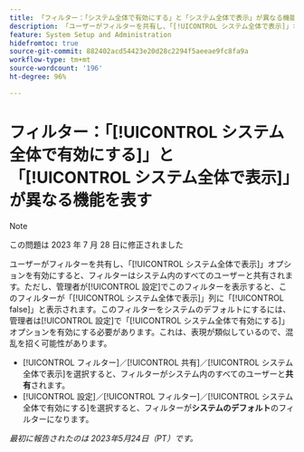 ```yaml
---
title: 「フィルター：「システム全体で有効にする」と「システム全体で表示」が異なる機能を表す」
description: 「ユーザーがフィルターを共有し、「[!UICONTROL システム全体で表示]」オプションを有効にすると、フィルターはシステム内のすべてのユーザーと共有されます。ただし、管理者が[!UICONTROL 設定]でこのフィルターを表示すると、このフィルターが「[!UICONTROL システム全体で表示]」列に「[!UICONTROL false]」と表示されます。このフィルターをシステムのデフォルトにするには、管理者は設定で「[!UICONTROL システム全体で有効にする]」オプションを有効にする必要があります。これは、表現が類似しているので、混乱を招く可能性があります。」
feature: System Setup and Administration
hidefromtoc: true
source-git-commit: 882402acd54423e20d28c2294f5aeeae9fc8fa9a
workflow-type: tm+mt
source-wordcount: '196'
ht-degree: 96%

---
```



# フィルター：「[!UICONTROL システム全体で有効にする]」と「[!UICONTROL システム全体で表示]」が異なる機能を表す

>[!NOTE]
>
>この問題は 2023 年 7 月 28 日に修正されました

ユーザーがフィルターを共有し、「[!UICONTROL システム全体で表示]」オプションを有効にすると、フィルターはシステム内のすべてのユーザーと共有されます。ただし、管理者が[!UICONTROL 設定]でこのフィルターを表示すると、このフィルターが「[!UICONTROL システム全体で表示]」列に「[!UICONTROL false]」と表示されます。このフィルターをシステムのデフォルトにするには、管理者は[!UICONTROL 設定]で「[!UICONTROL システム全体で有効にする]」オプションを有効にする必要があります。これは、表現が類似しているので、混乱を招く可能性があります。

* [!UICONTROL フィルター]／[!UICONTROL 共有]／[!UICONTROL システム全体で表示]を選択すると、フィルターがシステム内のすべてのユーザーと&#x200B;**共有**&#x200B;されます。
* [!UICONTROL 設定]／[!UICONTROL フィルター]／[!UICONTROL システム全体で有効にする]を選択すると、フィルターが&#x200B;**システムのデフォルト**&#x200B;のフィルターになります。

_最初に報告されたのは 2023年5月24日（PT）です。_

